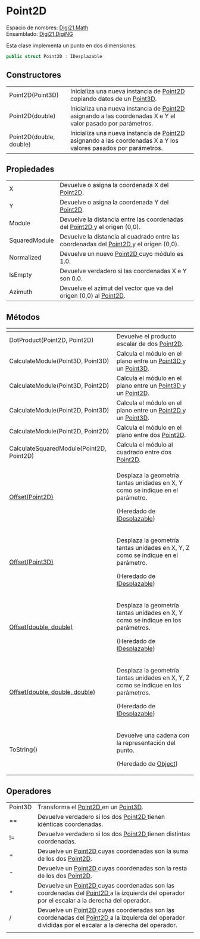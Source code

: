 # Point2D

Espacio de nombres: [Digi21.Math](./)  
Ensamblado: [Digi21.DigiNG](../)

Esta clase implementa un punto en dos dimensiones.

```csharp
public struct Point2D : IDesplazable
```

## Constructores

|  |  |
| :--- | :--- |
| Point2D\(Point3D\) | Inicializa una nueva instancia de [Point2D ](point2d.md)copiando datos de un [Point3D](point3d.md). |
| Point2D\(double\) | Inicializa una nueva instancia de [Point2D ](point2d.md)asignando a las coordenadas X e Y el valor pasado por parámetros. |
| Point2D\(double, double\) | Inicializa una nueva instancia de [Point2D](point2d.md) asignando a las coordenadas X a Y los valores pasados por parámetros. |

## Propiedades

|  |  |
| :--- | :--- |
| X | Devuelve o asigna la coordenada X del [Point2D](point2d.md). |
| Y | Devuelve o asigna la coordenada Y del [Point2D](point2d.md). |
| Module | Devuelve la distancia entre las coordenadas del [Point2D ](point2d.md)y el origen \(0,0\). |
| SquaredModule | Devuelve la distancia al cuadrado entre las coordenadas del [Point2D ](point2d.md)y el origen \(0,0\). |
| Normalized | Devuelve un nuevo [Point2D ](point2d.md)cuyo módulo es 1.0. |
| IsEmpty | Devuelve verdadero si las coordenadas X e Y son 0.0. |
| Azimuth | Devuelve el azimut del vector que va del origen \(0,0\) al [Point2D](point2d.md). |

## Métodos

<table>
  <thead>
    <tr>
      <th style="text-align:left"></th>
      <th style="text-align:left"></th>
    </tr>
  </thead>
  <tbody>
    <tr>
      <td style="text-align:left">DotProduct(Point2D, Point2D)</td>
      <td style="text-align:left">Devuelve el producto escalar de dos <a href="point2d.md">Point2D</a>.</td>
    </tr>
    <tr>
      <td style="text-align:left">CalculateModule(Point3D, Point3D)</td>
      <td style="text-align:left">Calcula el m&#xF3;dulo en el plano entre un <a href="point3d.md">Point3D </a>y
        un <a href="point3d.md">Point3D</a>.</td>
    </tr>
    <tr>
      <td style="text-align:left">CalculateModule(Point3D, Point2D)</td>
      <td style="text-align:left">Calcula el m&#xF3;dulo en el plano entre un <a href="point3d.md">Point3D </a>y
        un <a href="point2d.md">Point2D</a>.</td>
    </tr>
    <tr>
      <td style="text-align:left">CalculateModule(Point2D, Point3D)</td>
      <td style="text-align:left">Calcula el m&#xF3;dulo en el plano entre un <a href="point2d.md">Point2D </a>y
        un <a href="point3d.md">Point3D</a>.</td>
    </tr>
    <tr>
      <td style="text-align:left">CalculateModule(Point2D, Point2D)</td>
      <td style="text-align:left">Calcula el m&#xF3;dulo en el plano entre dos <a href="point2d.md">Point2D</a>.</td>
    </tr>
    <tr>
      <td style="text-align:left">CalculateSquaredModule(Point2D, Point2D)</td>
      <td style="text-align:left">Calcula el m&#xF3;dulo al cuadrado entre dos <a href="point2d.md">Point2D</a>.</td>
    </tr>
    <tr>
      <td style="text-align:left"><a href="idesplazable/metodos/offset.md#offset-point-2-d">Offset(Point2D)</a>
      </td>
      <td style="text-align:left">
        <p>Desplaza la geometr&#xED;a tantas unidades en X, Y como se indique en
          el par&#xE1;metro.</p>
        <p>(Heredado de <a href="idesplazable/">IDesplazable</a>)</p>
      </td>
    </tr>
    <tr>
      <td style="text-align:left"><a href="idesplazable/metodos/offset.md#offset-point-3-d">Offset(Point3D)</a>
      </td>
      <td style="text-align:left">
        <p>Desplaza la geometr&#xED;a tantas unidades en X, Y, Z como se indique
          en el par&#xE1;metro.</p>
        <p>(Heredado de <a href="idesplazable/">IDesplazable</a>)</p>
      </td>
    </tr>
    <tr>
      <td style="text-align:left"><a href="idesplazable/metodos/offset.md#offset-double-double">Offset(double, double)</a>
      </td>
      <td style="text-align:left">
        <p>Desplaza la geometr&#xED;a tantas unidades en X, Y como se indique en
          los par&#xE1;metros.</p>
        <p>(Heredado de <a href="idesplazable/">IDesplazable</a>)</p>
      </td>
    </tr>
    <tr>
      <td style="text-align:left"><a href="idesplazable/metodos/offset.md#offset-double-doublem-double">Offset(double, double, double)</a>
      </td>
      <td style="text-align:left">
        <p>Desplaza la geometr&#xED;a tantas unidades en X, Y, Z como se indique
          en los par&#xE1;metros.</p>
        <p>(Heredado de <a href="idesplazable/">IDesplazable</a>)</p>
      </td>
    </tr>
    <tr>
      <td style="text-align:left">ToString()</td>
      <td style="text-align:left">
        <p>Devuelve una cadena con la representaci&#xF3;n del punto.</p>
        <p>(Heredado de <a href="https://docs.microsoft.com/en-us/dotnet/api/system.object?view=net-5.0">Object</a>)</p>
      </td>
    </tr>
  </tbody>
</table>

## Operadores

|  |  |
| :--- | :--- |
| Point3D | Transforma el [Point2D ](point2d.md)en un [Point3D](point3d.md). |
| == | Devuelve verdadero si los dos [Point2D ](point2d.md)tienen idénticas coordenadas. |
| != | Devuelve verdadero si los dos [Point2D ](point2d.md)tienen distintas coordenadas. |
| + | Devuelve un [Point2D ](point2d.md)cuyas coordenadas son la suma de los dos [Point2D](point2d.md). |
| - | Devuelve un [Point2D ](point2d.md)cuyas coordenadas son la resta de los dos [Point2D](point2d.md). |
| \* | Devuelve un [Point2D ](point2d.md)cuyas coordenadas son las coordenadas del [Point2D ](point2d.md)a la izquierda del operador por el escalar a la derecha del operador. |
| / | Devuelve un [Point2D ](point2d.md)cuyas coordenadas son las coordenadas del [Point2D ](point2d.md)a la izquierda del operador divididas por el escalar a la derecha del operador. |
|  |  |


